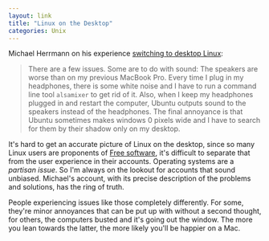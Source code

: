```yaml
---
layout: link
title: "Linux on the Desktop"
categories: Unix
---
```


Michael Herrmann on his experience [switching to desktop Linux](https://fman.io/blog/home-and-hotel/):

> There are a few issues. Some are to do with sound: The speakers are worse than on my previous MacBook Pro. Every time I plug in my headphones, there is some white noise and I have to run a command line tool `alsamixer` to get rid of it. Also, when I keep my headphones plugged in and restart the computer, Ubuntu outputs sound to the speakers instead of the headphones. The final annoyance is that Ubuntu sometimes makes windows 0 pixels wide and I have to search for them by their shadow only on my desktop.

It's hard to get an accurate picture of Linux on the desktop, since so many Linux users are proponents of [Free software](https://en.wikipedia.org/wiki/Free_software), it's difficult to separate that from the user experience in their accounts. Operating systems are a *partisan issue*. So I'm always on the lookout for accounts that sound unbiased. Michael's account, with its precise description of the problems and solutions, has the ring of truth.

People experiencing issues like those completely differently. For some, they're minor annoyances that can be put up with without a second thought, for others, the computers busted and it's going out the window. The more you lean towards the latter, the more likely you'll be happier on a Mac.